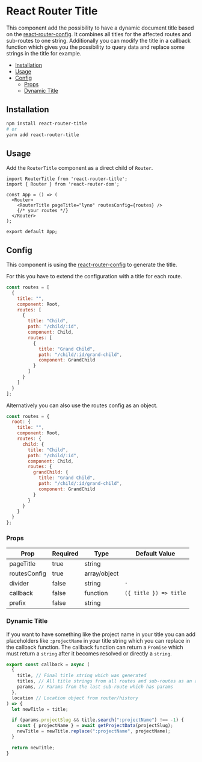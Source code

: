 # React Router Title

This component add the possibility to have a dynamic document title based on the [react-router-config](https://github.com/ReactTraining/react-router/blob/master/packages/react-router-config/README.md). It combines all titles for the affected routes and sub-routes to one string. Additionally you can modify the title in a callback function which gives you the possibility to query data and replace some strings in the title for example.

* [Installation](#installation)
* [Usage](#usage)
* [Config](#config)
  * [Props](#props)
  * [Dynamic Title](#dynamic-title)

## Installation

```bash
npm install react-router-title
# or
yarn add react-router-title
```

## Usage

Add the `RouterTitle` component as a direct child of `Router`.
```react
import RouterTitle from 'react-router-title';
import { Router } from 'react-router-dom';

const App = () => (
  <Router>
    <RouterTitle pageTitle="lyno" routesConfig={routes} />
    {/* your routes */}
  </Router>
);

export default App;
```

## Config

This component is using the [react-router-config](https://github.com/ReactTraining/react-router/blob/master/packages/react-router-config/README.md) to generate the title.

For this you have to extend the configuration with a title for each route.
```javascript
const routes = [
  {
    title: "",
    component: Root,
    routes: [
      {
        title: "Child",
        path: "/child/:id",
        component: Child,
        routes: [
          {
            title: "Grand Child",
            path: "/child/:id/grand-child",
            component: GrandChild
          }
        ]
      }
    ]
  }
];
```

Alternatively you can also use the routes config as an object.
```javascript
const routes = {
  root: {
    title: "",
    component: Root,
    routes: {
      child: {
        title: "Child",
        path: "/child/:id",
        component: Child,
        routes: {
          grandChild: {
            title: "Grand Child",
            path: "/child/:id/grand-child",
            component: GrandChild
          }
        }
      }
    }
  }
};
```

### Props

| Prop         | Required | Type         | Default Value
|--------------|----------|--------------|---------------
| pageTitle    | true     | string       |
| routesConfig | true     | array/object |
| divider      | false    | string       | `·`
| callback     | false    | function     | `({ title }) => title`
| prefix       | false    | string       |

### Dynamic Title

If you want to have something like the project name in your title you can add placeholders like `:projectName` in your title string which you can replace in the callback function. The callback function can return a `Promise` which must return a `string` after it becomes resolved or directly a `string`.

```javascript
export const callback = async (
  {
    title, // Final title string which was generated
    titles, // All title strings from all routes and sub-routes as an array
    params, // Params from the last sub-route which has params
  },
  location // Location object from router/history
) => {
  let newTitle = title;

  if (params.projectSlug && title.search(":projectName") !== -1) {
    const { projectName } = await getProjectData(projectSlug);
    newTitle = newTitle.replace(":projectName", projectName);
  }

  return newTitle;
}
```
